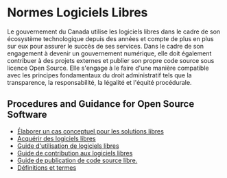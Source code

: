 # Normes Logiciels Libres

Le gouvernement du Canada utilise les logiciels libres dans le cadre de son écosystème technologique depuis des années et compte de plus en plus sur eux pour assurer le succès de ses services.
Dans le cadre de son engagement à devenir un gouvernement numérique, elle doit également contribuer à des projets externes et publier son propre code source sous licence Open Source.
Elle s'engage à le faire d'une manière compatible avec les principes fondamentaux du droit administratif tels que la transparence, la responsabilité, la légalité et l'équité procédurale.

## Procedures and Guidance for Open Source Software

- [Élaborer un cas conceptuel pour les solutions libres](guides/importance-cas-conceptuel.md)
- [Acquérir des logiciels libres](guides/acquisition-logiciels-libres.md)
- [Guide d'utilisation de logiciels libres](guides/utilisation-logiciels-libres.md)
- [Guide de contribution aux logiciels libres](guides/contribution-logiciels-libres.md)
- [Guide de publication de code source libre.](guides/publication-code-source-libre.md)
- [Définitions et termes](guides/definitions.md)
